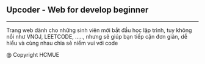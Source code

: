 ## Upcoder - Web for develop beginner
------------------------------------
Trang web dành cho những sinh viên mới bắt đầu học lập trình, tuy không nổi như VNOJ, LEETCODE, ....., nhưng sẽ giúp bạn tiếp cận đơn giản, dễ hiểu và cùng nhau chia sẻ niềm vui với code

@ Copyright HCMUE
